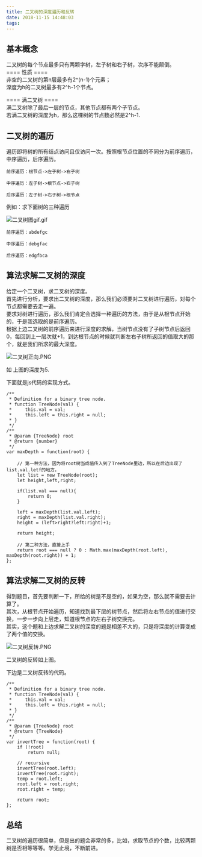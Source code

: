 ```yaml
---
title: 二叉树的深度遍历和反转
date: 2018-11-15 14:48:03
tags:
---
```

<!--
author: 阿彬-肖利彬
date: 2017-02-26
title: 二叉树的遍历
tags: 算法
category: 前端
status: publish 
summary: 本文二叉树的一些知识点。
-->
## 基本概念
二叉树的每个节点最多只有两颗字树，左子树和右子树，次序不能颠倒。  
==== 性质 ====  
    非空的二叉树的第n层最多有2^(n-1)个元素；  
    深度为h的二叉树最多有2^h-1个节点。

==== 满二叉树 ====  
满二叉树除了最后一层的节点，其他节点都有两个子节点。  
若满二叉树的深度为h，那么这棵树的节点数必然是2^h-1.
## 二叉树的遍历
遍历即将树的所有结点访问且仅访问一次。按照根节点位置的不同分为前序遍历，中序遍历，后序遍历。

    前序遍历：根节点->左子树->右子树

    中序遍历：左子树->根节点->右子树

    后序遍历：左子树->右子树->根节点

例如：求下面树的三种遍历


![二叉树图gif.gif](https://upload-images.jianshu.io/upload_images/10567362-b87d3274b8919d64.gif?imageMogr2/auto-orient/strip%7CimageView2/2/w/1240)


    前序遍历：abdefgc

    中序遍历：debgfac

    后序遍历：edgfbca


## 算法求解二叉树的深度
给定一个二叉树，求二叉树的深度。  
首先进行分析，要求出二叉树的深度，那么我们必须要对二叉树进行遍历，对每个节点都需要去走一遍。  
要求对树进行遍历，那么我们肯定会选择一种遍历的方法，由于是从根节点开始的，于是我选取的是前序遍历。  
根据上边二叉树的前序遍历来进行深度的求解，当树节点没有了子树节点后返回0，每回到上一层次就+1，到达根节点的时候就判断左右子树所返回的值取大的那个，就是我们所求的最大深度。  

![二叉树正向.PNG](https://upload-images.jianshu.io/upload_images/10567362-c5de844a50240a3b.PNG?imageMogr2/auto-orient/strip%7CimageView2/2/w/1240)



如 上图的深度为5.

下面就是js代码的实现方式。
```
/**
 * Definition for a binary tree node.
 * function TreeNode(val) {
 *     this.val = val;
 *     this.left = this.right = null;
 * }
 */
/**
 * @param {TreeNode} root
 * @return {number}
 */
var maxDepth = function(root) {

    // 第一种方法，因为将root树当成值传入到了TreeNode里边，所以在后边出现了list.val.letf的地方。
    let list = new TreeNode(root);
    let height,left,right;
    
    if(list.val === null){
        return 0;
    }
    
    left = maxDepth(list.val.left);
    right = maxDepth(list.val.right);
    height = (left>right?left:right)+1;
    
    return height;

    // 第二种方法，直接上手
    return root === null ? 0 : Math.max(maxDepth(root.left), maxDepth(root.right)) + 1;
};
```

## 算法求解二叉树的反转

得到题目，首先要判断一下，所给的树是不是空的，如果为空，那么就不需要去计算了。  
其次，从根节点开始遍历，知道找到最下层的树节点，然后将左右节点的值进行交换，一步一步向上层走，知道根节点的左右子树交换完。  
其实，这个题和上边求解二叉树的深度的题是相差不大的，只是将深度的计算变成了两个值的交换。

![二叉树反转.PNG](https://upload-images.jianshu.io/upload_images/10567362-59f348b1ce9792ea.PNG?imageMogr2/auto-orient/strip%7CimageView2/2/w/1240)



二叉树的反转如上图。

下边是二叉树反转的代码。

```
/**
 * Definition for a binary tree node.
 * function TreeNode(val) {
 *     this.val = val;
 *     this.left = this.right = null;
 * }
 */
/**
 * @param {TreeNode} root
 * @return {TreeNode}
 */
var invertTree = function(root) {
    if (!root)
        return null;
        
    // recursive
    invertTree(root.left);
    invertTree(root.right);
    temp = root.left;
    root.left = root.right;
    root.right = temp;
    
    return root;
};
```

## 总结
二叉树的遍历很简单，但是出的题会非常的多，比如，求取节点的个数，比较两颗树是否相等等等。学无止境，不断前进。